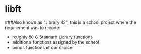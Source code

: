 # libft

###Also known as "Library 42", this is a school project where the requirement was to recode:
- roughly 50 C Standard Library functions
- additional functions assigned by the school
- bonus functions of our choice
